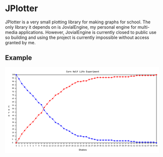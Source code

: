 # JPlotter

JPlotter is a very small plotting library for making graphs for school. 
The only library it depends on is JovialEngine, my personal engine for multi-media applications. 
However, JovialEngine is currently closed to public use so building and using the project is currently impossible without 
access granted by me.

## Example
![Corn](plot.png)
